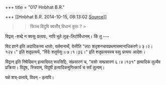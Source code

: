 +++
title = "017 Hnbhat B.R."

+++
[[Hnbhat B.R.	2014-10-15, 08:13:02 [Source](https://groups.google.com/g/samskrita/c/O-ArQvKXvO8)]]



  

> 
> > 
> >   
> > 
> > 
> > किञ्च विदुषि क्वसोँर् विधानं कुतः ? >
> 
> > 
> > 
> > 
> > 
> > 

  

  

विद्वस् -शब्दे न क्वसुः प्रत्ययः, नापि भूते लुङ्-लिटोर्विधानम्। किं तु ---

  

विद ज्ञाने इति अदादिकस्य धातोः, वर्तमानार्थे, वेत्तीति "लटः शतृशनचावप्रथमासमानाधिकरणे॥ ३।२।१२४।" इति शतृप्रत्यये, "विदेः शतुर्वसुः॥ ७।१।३६।" इति शतृप्रत्ययस्य वसुः प्रत्ययः आदेशः।

  

विद्वान् इति निषेदिवान् इत्यादिवत् रूपसिद्दिः, संप्रसारणं च, "वसोः सम्प्रसारणं ६।४।१३१" इत्यादिकं तुल्यैव प्रक्रिया। विदुषः, स्त्रियाम्, विदुषी इत्यादिकमुगित्कार्यं च सर्वं तुल्यम्।

  

पक्षे शत्र्-प्रत्यये, विदन् - इत्यपि।

